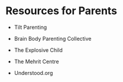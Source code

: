 # Resources for Parents

- Tilt Parenting

- Brain Body Parenting Collective

- The Explosive Child

- The Mehrit Centre

- Understood.org